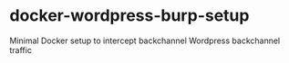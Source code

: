 # docker-wordpress-burp-setup
Minimal Docker setup to intercept backchannel Wordpress backchannel traffic
